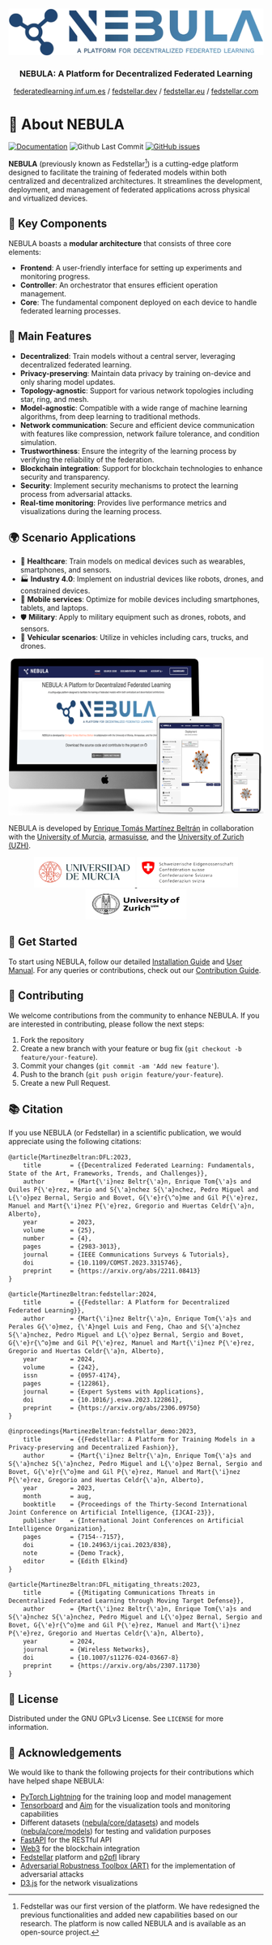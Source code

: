 <br>
<p align="center">
  <a href="https://github.com/enriquetomasmb/fedstellar">
    <img src="docs/_prebuilt/static/nebula-logo.jpg" alt="fedstellar">
  </a>
  <h3 align="center">NEBULA: A Platform for Decentralized Federated Learning</h3>

  <p align="center">
    <a href="https://federeratedlearning.inf.um.es">federatedlearning.inf.um.es</a> / <a href="https://fedstellar.dev">fedstellar.dev</a> / <a href="https://fedstellar.eu">fedstellar.eu</a> / <a href="https://fedstellar.com">fedstellar.com</a>
  </p>
</p>

# 🌌 About NEBULA

[![Documentation](https://img.shields.io/badge/docs-latest-brightgreen.svg?style=flat)](https://nebula.enriquetomasmb.com)
![Github Last Commit](https://img.shields.io/github/last-commit/enriquetomasmb/nebula)
[![GitHub issues](https://img.shields.io/github/issues/enriquetomasmb/nebula)](https://github.com/enriquetomasmb/nebula/issues)

**NEBULA** (previously known as Fedstellar[^1]) is a cutting-edge platform designed to facilitate the training of federated models within both centralized and decentralized architectures. It streamlines the development, deployment, and management of federated applications across physical and virtualized devices.

## 🚀 Key Components

NEBULA boasts a **modular architecture** that consists of three core elements:

- **Frontend**: A user-friendly interface for setting up experiments and monitoring progress.
- **Controller**: An orchestrator that ensures efficient operation management.
- **Core**: The fundamental component deployed on each device to handle federated learning processes.

## 🌟 Main Features

- **Decentralized**: Train models without a central server, leveraging decentralized federated learning.
- **Privacy-preserving**: Maintain data privacy by training on-device and only sharing model updates.
- **Topology-agnostic**: Support for various network topologies including star, ring, and mesh.
- **Model-agnostic**: Compatible with a wide range of machine learning algorithms, from deep learning to traditional methods.
- **Network communication**: Secure and efficient device communication with features like compression, network failure tolerance, and condition simulation.
- **Trustworthiness**: Ensure the integrity of the learning process by verifying the reliability of the federation.
- **Blockchain integration**: Support for blockchain technologies to enhance security and transparency.
- **Security**: Implement security mechanisms to protect the learning process from adversarial attacks.
- **Real-time monitoring**: Provides live performance metrics and visualizations during the learning process.

## 🌍 Scenario Applications

- 🏥 **Healthcare**: Train models on medical devices such as wearables, smartphones, and sensors.
- 🏭 **Industry 4.0**: Implement on industrial devices like robots, drones, and constrained devices.
- 📱 **Mobile services**: Optimize for mobile devices including smartphones, tablets, and laptops.
- 🛡️ **Military**: Apply to military equipment such as drones, robots, and sensors.
- 🚗 **Vehicular scenarios**: Utilize in vehicles including cars, trucks, and drones.

<p align="center">
  <img src="docs/_prebuilt/static/nebula-mockup.png" alt="NEBULA Mockup">
</p>

NEBULA is developed by [Enrique Tomás Martínez Beltrán](https://enriquetomasmb.com) in collaboration with the [University of Murcia](https://www.um.es/en), [armasuisse](https://www.armasuisse.ch/en), and the [University of Zurich (UZH)](https://www.uzh.ch/).

<p align="center">
	<a href="https://um.es">
	<img src="docs/_prebuilt/static/umu.jpg" alt="University of Murcia" width="200" height="60">
	</a>
	<a href="https://www.armasuisse.ch/en">
	<img src="docs/_prebuilt/static/armasuisse.jpg" alt="armasuisse" width="200" height="60">
	</a>
	<a href="https://www.uzh.ch/">
	<img src="docs/_prebuilt/static/uzh.jpg" alt="University of Zurich" width="200" height="60">
	</a>
</p>

[^1]: Fedstellar was our first version of the platform. We have redesigned the previous functionalities and added new capabilities based on our research. The platform is now called NEBULA and is available as an open-source project.

## 🎯 Get Started

To start using NEBULA, follow our detailed [Installation Guide](https://nebula.enriquetomasmb.com/installation.html) and [User Manual](https://nebula.enriquetomasmb.com/user-manual.html). For any queries or contributions, check out our [Contribution Guide](https://nebula.enriquetomasmb.com/contributing.html).

## 🤝 Contributing

We welcome contributions from the community to enhance NEBULA. If you are interested in contributing, please follow the next steps:

1. Fork the repository
2. Create a new branch with your feature or bug fix (`git checkout -b feature/your-feature`).
3. Commit your changes (`git commit -am 'Add new feature'`).
4. Push to the branch (`git push origin feature/your-feature`).
5. Create a new Pull Request.

## 📚 Citation

If you use NEBULA (or Fedstellar) in a scientific publication, we would appreciate using the following citations:

```
@article{MartinezBeltran:DFL:2023,
	title        = {{Decentralized Federated Learning: Fundamentals, State of the Art, Frameworks, Trends, and Challenges}},
	author       = {Mart{\'i}nez Beltr{\'a}n, Enrique Tom{\'a}s and Quiles P{\'e}rez, Mario and S{\'a}nchez S{\'a}nchez, Pedro Miguel and L{\'o}pez Bernal, Sergio and Bovet, G{\'e}r{\^o}me and Gil P{\'e}rez, Manuel and Mart{\'i}nez P{\'e}rez, Gregorio and Huertas Celdr{\'a}n, Alberto},
	year         = 2023,
  	volume       = {25},
  	number       = {4},
  	pages        = {2983-3013},
	journal      = {IEEE Communications Surveys & Tutorials},
  	doi          = {10.1109/COMST.2023.3315746},
	preprint     = {https://arxiv.org/abs/2211.08413}
}
```

```
@article{MartinezBeltran:fedstellar:2024,
	title        = {{Fedstellar: A Platform for Decentralized Federated Learning}},
	author       = {Mart{\'i}nez Beltr{\'a}n, Enrique Tom{\'a}s and Perales G{\'o}mez, {\'A}ngel Luis and Feng, Chao and S{\'a}nchez S{\'a}nchez, Pedro Miguel and L{\'o}pez Bernal, Sergio and Bovet, G{\'e}r{\^o}me and Gil P{\'e}rez, Manuel and Mart{\'i}nez P{\'e}rez, Gregorio and Huertas Celdr{\'a}n, Alberto},
	year         = 2024,
	volume       = {242},
	issn         = {0957-4174},
	pages        = {122861},
	journal      = {Expert Systems with Applications},
  	doi          = {10.1016/j.eswa.2023.122861},
	preprint     = {https://arxiv.org/abs/2306.09750}
}
```

```
@inproceedings{MartinezBeltran:fedstellar_demo:2023,
	title        = {{Fedstellar: A Platform for Training Models in a Privacy-preserving and Decentralized Fashion}},
	author       = {Mart{\'i}nez Beltr{\'a}n, Enrique Tom{\'a}s and S{\'a}nchez S{\'a}nchez, Pedro Miguel and L{\'o}pez Bernal, Sergio and Bovet, G{\'e}r{\^o}me and Gil P{\'e}rez, Manuel and Mart{\'i}nez P{\'e}rez, Gregorio and Huertas Celdr{\'a}n, Alberto},
	year         = 2023,
	month        = aug,
	booktitle    = {Proceedings of the Thirty-Second International Joint Conference on Artificial Intelligence, {IJCAI-23}},
	publisher    = {International Joint Conferences on Artificial Intelligence Organization},
	pages        = {7154--7157},
	doi          = {10.24963/ijcai.2023/838},
	note         = {Demo Track},
	editor       = {Edith Elkind}
}
```

```
@article{MartinezBeltran:DFL_mitigating_threats:2023,
	title        = {{Mitigating Communications Threats in Decentralized Federated Learning through Moving Target Defense}},
	author       = {Mart{\'i}nez Beltr{\'a}n, Enrique Tom{\'a}s and S{\'a}nchez S{\'a}nchez, Pedro Miguel and L{\'o}pez Bernal, Sergio and Bovet, G{\'e}r{\^o}me and Gil P{\'e}rez, Manuel and Mart{\'i}nez P{\'e}rez, Gregorio and Huertas Celdr{\'a}n, Alberto},
	year         = 2024,
	journal	  	 = {Wireless Networks},
	doi 		 = {10.1007/s11276-024-03667-8}
	preprint     = {https://arxiv.org/abs/2307.11730}
}
```

## 📝 License

Distributed under the GNU GPLv3 License. See `LICENSE` for more information.

## 🙏 Acknowledgements

We would like to thank the following projects for their contributions which have helped shape NEBULA:

- [PyTorch Lightning](https://github.com/Lightning-AI/pytorch-lightning) for the training loop and model management
- [Tensorboard](https://github.com/tensorflow/tensorboard) and [Aim](https://github.com/aimhubio/aim) for the visualization tools and monitoring capabilities
- Different datasets ([nebula/core/datasets](https://github.com/enriquetomasmb/nebula/tree/main/nebula/core/datasets)) and models ([nebula/core/models](https://github.com/enriquetomasmb/nebula/tree/main/nebula/core/models)) for testing and validation purposes
- [FastAPI](https://github.com/tiangolo/fastapi) for the RESTful API
- [Web3](https://github.com/ethereum/web3.py) for the blockchain integration
- [Fedstellar](https://github.com/enriquetomasmb/fedstellar) platform and [p2pfl](https://github.com/pguijas/p2pfl/) library
- [Adversarial Robustness Toolbox (ART)](https://github.com/Trusted-AI/adversarial-robustness-toolbox) for the implementation of adversarial attacks
- [D3.js](https://github.com/d3/d3-force) for the network visualizations

